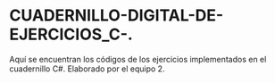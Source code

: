 # CUADERNILLO-DIGITAL-DE-EJERCICIOS_C-.
Aquí se encuentran los códigos de los ejercicios implementados en el cuadernillo C#.   Elaborado por el equipo 2.

